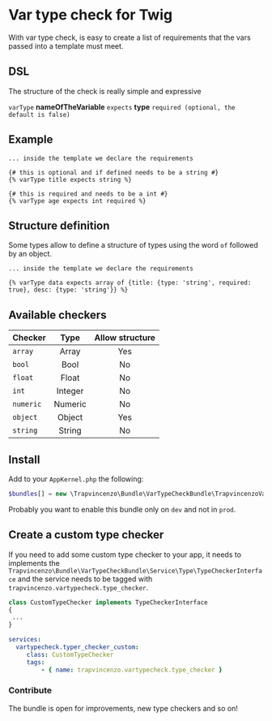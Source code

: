 # Var type check for Twig
With var type check, is easy to create a list of requirements that the vars passed into a template must meet.

## DSL
The structure of the check is really simple and expressive

`varType` **nameOfTheVariable** `expects` **type** `required (optional, the default is false)`

## Example
```twig
... inside the template we declare the requirements

{# this is optional and if defined needs to be a string #}
{% varType title expects string %}

{# this is required and needs to be a int #}
{% varType age expects int required %}
```

## Structure definition
Some types allow to define a structure of types using the word `of` followed by an object.

```twig
... inside the template we declare the requirements

{% varType data expects array of {title: {type: 'string', required: true}, desc: {type: 'string'}} %}
```

## Available checkers

| Checker   | Type       |  Allow structure  |
| -------   | :------:   | :----------------:|
| `array`   | Array      |  Yes              |
| `bool`    | Bool       |  No               |
| `float`   | Float      |  No               |
| `int`     | Integer    |  No               |
| `numeric` | Numeric    |  No               |
| `object`  | Object     |  Yes              |
| `string`  | String     |  No               |

## Install
Add to your `AppKernel.php` the following:

```php
$bundles[] = new \Trapvincenzo\Bundle\VarTypeCheckBundle\TrapvincenzoVarTypeCheckBundle();
```
Probably you want to enable this bundle only on `dev` and not in `prod`.

## Create a custom type checker
If you need to add some custom type checker to your app, it needs to implements the `Trapvincenzo\Bundle\VarTypeCheckBundle\Service\Type\TypeCheckerInterface` and the service needs to be tagged with `trapvincenzo.vartypecheck.type_checker`.


```php
class CustomTypeChecker implements TypeCheckerInterface
{
 ...
}

```

```yml
services:
  vartypecheck.typer_checker_custom:
     class: CustomTypeChecker
     tags:
         - { name: trapvincenzo.vartypecheck.type_checker }
```


### Contribute
The bundle is open for improvements, new type checkers and so on!